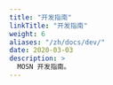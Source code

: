 ```yaml
---
title: "开发指南"
linkTitle: "开发指南"
weight: 6
aliases: "/zh/docs/dev/"
date: 2020-03-03
description: >
  MOSN 开发指南。
---
```



